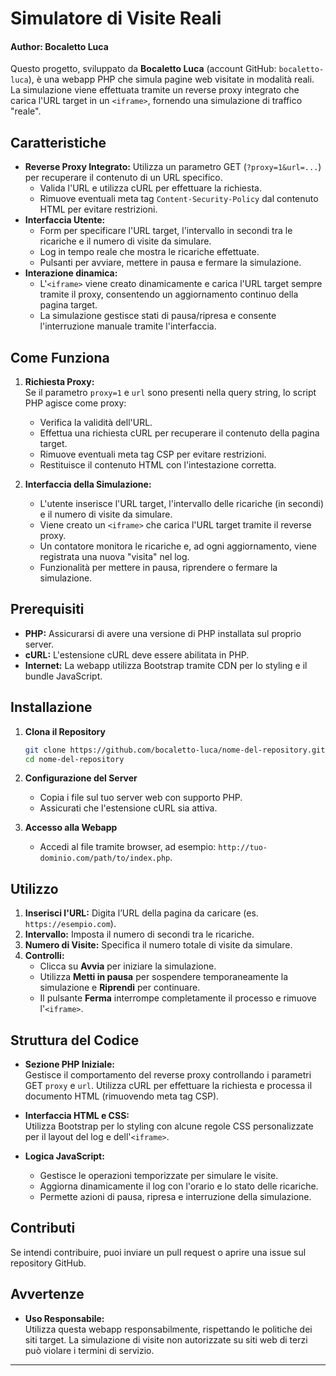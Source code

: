 # Simulatore di Visite Reali
#### Author: Bocaletto Luca

Questo progetto, sviluppato da **Bocaletto Luca** (account GitHub: `bocaletto-luca`), è una webapp PHP che simula pagine web visitate in modalità reali. La simulazione viene effettuata tramite un reverse proxy integrato che carica l'URL target in un `<iframe>`, fornendo una simulazione di traffico "reale".

## Caratteristiche

- **Reverse Proxy Integrato:** Utilizza un parametro GET (`?proxy=1&url=...`) per recuperare il contenuto di un URL specifico.  
  - Valida l'URL e utilizza cURL per effettuare la richiesta.
  - Rimuove eventuali meta tag `Content-Security-Policy` dal contenuto HTML per evitare restrizioni.
- **Interfaccia Utente:** 
  - Form per specificare l'URL target, l'intervallo in secondi tra le ricariche e il numero di visite da simulare.
  - Log in tempo reale che mostra le ricariche effettuate.
  - Pulsanti per avviare, mettere in pausa e fermare la simulazione.
- **Interazione dinamica:**  
  - L'`<iframe>` viene creato dinamicamente e carica l'URL target sempre tramite il proxy, consentendo un aggiornamento continuo della pagina target.
  - La simulazione gestisce stati di pausa/ripresa e consente l'interruzione manuale tramite l'interfaccia.

## Come Funziona

1. **Richiesta Proxy:**  
   Se il parametro `proxy=1` e `url` sono presenti nella query string, lo script PHP agisce come proxy:
   - Verifica la validità dell'URL.
   - Effettua una richiesta cURL per recuperare il contenuto della pagina target.
   - Rimuove eventuali meta tag CSP per evitare restrizioni.
   - Restituisce il contenuto HTML con l'intestazione corretta.

2. **Interfaccia della Simulazione:**  
   - L'utente inserisce l'URL target, l'intervallo delle ricariche (in secondi) e il numero di visite da simulare.
   - Viene creato un `<iframe>` che carica l'URL target tramite il reverse proxy.
   - Un contatore monitora le ricariche e, ad ogni aggiornamento, viene registrata una nuova "visita" nel log.
   - Funzionalità per mettere in pausa, riprendere o fermare la simulazione.

## Prerequisiti

- **PHP:** Assicurarsi di avere una versione di PHP installata sul proprio server.
- **cURL:** L'estensione cURL deve essere abilitata in PHP.
- **Internet:** La webapp utilizza Bootstrap tramite CDN per lo styling e il bundle JavaScript.

## Installazione

1. **Clona il Repository**

   ```bash
   git clone https://github.com/bocaletto-luca/nome-del-repository.git
   cd nome-del-repository
   ```

2. **Configurazione del Server**

   - Copia i file sul tuo server web con supporto PHP.
   - Assicurati che l'estensione cURL sia attiva.

3. **Accesso alla Webapp**

   - Accedi al file tramite browser, ad esempio: `http://tuo-dominio.com/path/to/index.php`.

## Utilizzo

1. **Inserisci l'URL:** Digita l’URL della pagina da caricare (es. `https://esempio.com`).
2. **Intervallo:** Imposta il numero di secondi tra le ricariche.
3. **Numero di Visite:** Specifica il numero totale di visite da simulare.
4. **Controlli:**  
   - Clicca su **Avvia** per iniziare la simulazione.
   - Utilizza **Metti in pausa** per sospendere temporaneamente la simulazione e **Riprendi** per continuare.
   - Il pulsante **Ferma** interrompe completamente il processo e rimuove l'`<iframe>`.

## Struttura del Codice

- **Sezione PHP Iniziale:**  
  Gestisce il comportamento del reverse proxy controllando i parametri GET `proxy` e `url`. Utilizza cURL per effettuare la richiesta e processa il documento HTML (rimuovendo meta tag CSP).

- **Interfaccia HTML e CSS:**  
  Utilizza Bootstrap per lo styling con alcune regole CSS personalizzate per il layout del log e dell'`<iframe>`.

- **Logica JavaScript:**  
  - Gestisce le operazioni temporizzate per simulare le visite.
  - Aggiorna dinamicamente il log con l'orario e lo stato delle ricariche.
  - Permette azioni di pausa, ripresa e interruzione della simulazione.

## Contributi

Se intendi contribuire, puoi inviare un pull request o aprire una issue sul repository GitHub.

## Avvertenze

- **Uso Responsabile:**  
  Utilizza questa webapp responsabilmente, rispettando le politiche dei siti target. La simulazione di visite non autorizzate su siti web di terzi può violare i termini di servizio.

---
